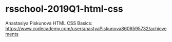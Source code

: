 # rsschool-2019Q1-html-css

Anastasiya Piskunova
HTML CSS Basics: https://www.codecademy.com/users/nastyaPiskunova8606595732/achievements